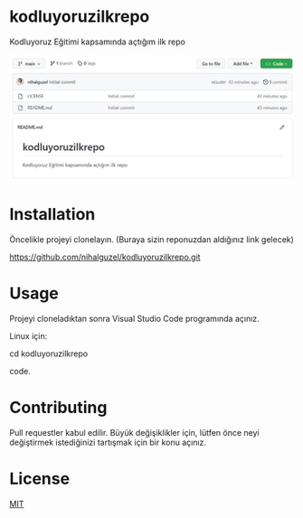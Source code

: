 # kodluyoruzilkrepo
Kodluyoruz Eğitimi kapsamında açtığım ilk repo

<img src = "github_kodluyoruz.jpg" />

# Installation
Öncelikle projeyi clonelayın. (Buraya sizin reponuzdan aldığınız link gelecek)

https://github.com/nihalguzel/kodluyoruzilkrepo.git

# Usage
Projeyi cloneladıktan sonra Visual Studio Code programında açınız.

Linux için:

cd kodluyoruzilkrepo

code.

# Contributing
Pull requestler kabul edilir. Büyük değişiklikler için, lütfen önce neyi değiştirmek istediğinizi tartışmak için bir konu açınız.

# License

[MIT](https://choosealicense.com/licenses/mit/)

